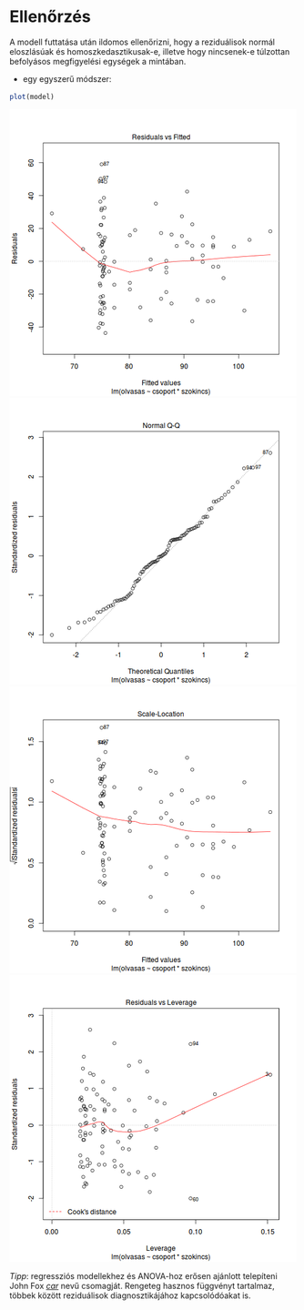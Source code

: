 # Ellenőrzés

A modell futtatása után ildomos ellenőrizni, hogy a reziduálisok normál 
eloszlásúak és homoszkedasztikusak-e, illetve hogy nincsenek-e túlzottan
befolyásos megfigyelési egységek a mintában.




- egy egyszerű módszer:

```r
plot(model)
```

![plot of chunk checklm](figure/checklm-1.png)![plot of chunk checklm](figure/checklm-2.png)![plot of chunk checklm](figure/checklm-3.png)![plot of chunk checklm](figure/checklm-4.png)

_Tipp_: regressziós modellekhez és ANOVA-hoz erősen ajánlott telepíteni John Fox 
[*car*](https://cran.r-project.org/web/packages/car/index.html) nevű csomagját. Rengeteg hasznos függvényt tartalmaz, többek között reziduálisok diagnosztikájához kapcsolódóakat is.

